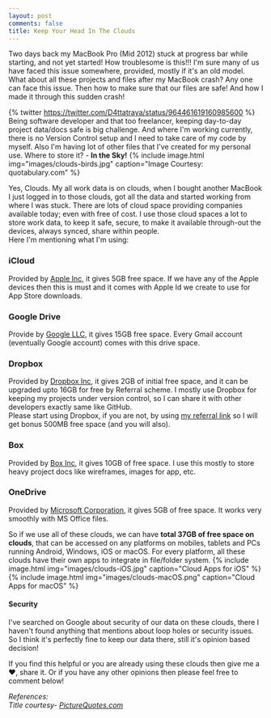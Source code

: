 ```yaml
---
layout: post
comments: false
title: Keep Your Head In The Clouds
---
```


Two days back my MacBook Pro (Mid 2012) stuck at progress bar while starting, and not yet started! How troublesome is this!!! I'm sure many of us have faced this issue somewhere, provided, mostly if it's an old model. What about all these projects and files after my MacBook crash? Any one can face this issue. Then how to make sure that our files are safe! And how I made it through this sudden crash!

{% twitter https://twitter.com/D4ttatraya/status/964461619160985600 %}
Being software developer and that too freelancer, keeping day-to-day project data/docs safe is big challenge. And where I'm working currently, there is no Version Control setup and I need to take care of my code by myself. Also I'm having lot of other files that I've created for my personal use. Where to store it? - **In the Sky!**
{% include image.html img="images/clouds-birds.jpg" caption="Image Courtesy: quotabulary.com" %}

Yes, Clouds. My all work data is on clouds, when I bought another MacBook I just logged in to those clouds, got all the data and started working from where I was stuck. There are lots of cloud space providing companies available today; even with free of cost. I use those cloud spaces a lot to store work data, to keep it safe, secure, to make it available through-out the devices, always synced, share within people.  
Here I'm mentioning what I'm using:

### iCloud
Provided by [Apple Inc](https://support.apple.com/en-in/HT201318), it gives 5GB free space. If we have any of the Apple devices then this is must and it comes with Apple Id we create to use for App Store downloads.

### Google Drive
Provide by [Google LLC](https://support.google.com/drive/answer/2375123?co=GENIE.Platform%3DDesktop&hl=en), it gives 15GB free space. Every Gmail account (eventually Google account) comes with this drive space.

### Dropbox
Provided by [Dropbox Inc](https://www.dropbox.com/individual), it gives 2GB of initial free space, and it can be upgraded upto 16GB for free by Referral scheme. I mostly use Dropbox for keeping my projects under version control, so I can share it with other developers exactly same like GitHub.  
Please start using Dropbox, if you are not, by using [my referral link](https://db.tt/BlEqljaQBd) so I will get bonus 500MB free space (and you will also).

### Box
Provided by [Box Inc](https://www.box.com/cloud-storage), it gives 10GB of free space. I use this mostly to store heavy project docs like wireframes, images for app, etc.

### OneDrive
Provided by [Microsoft Corporation](https://onedrive.live.com/about/en-US/plans/), it gives 5GB of free space. It works very smoothly with MS Office files.

So if we use all of these clouds, we can have **total 37GB of free space on clouds**, that can be accessed on any platforms on mobiles, tablets and PCs running Android, Windows, iOS or macOS. For every platform, all these clouds have their own apps to integrate in file/folder system.
{% include image.html img="images/clouds-iOS.jpg" caption="Cloud Apps for iOS" %} {% include image.html img="images/clouds-macOS.png" caption="Cloud Apps for macOS" %}

#### Security
I've searched on Google about security of our data on these clouds, there I haven't found anything that mentions about loop holes or security issues. So I think it's perfectly fine to keep our data there, still it's opinion based decision!

If you find this helpful or you are already using these clouds then give me a ❤️, share it. Or if you have any other opinions then please feel free to comment below!

*References:  
Title courtesy- [PictureQuotes.com](http://www.picturequotes.com/head-in-the-clouds-quote-2-picture-quote-687525)*  

